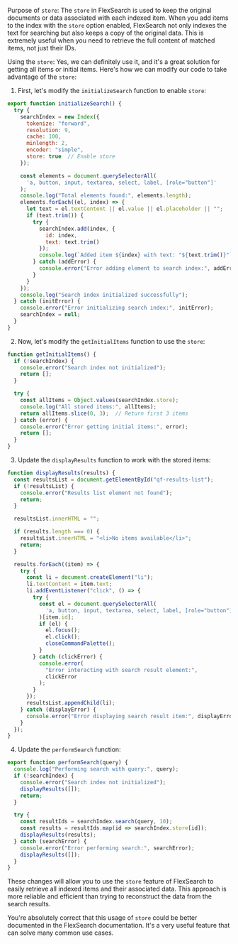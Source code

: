 
Purpose of `store`:
The `store` in FlexSearch is used to keep the original documents or data associated with each indexed item. When you add items to the index with the `store` option enabled, FlexSearch not only indexes the text for searching but also keeps a copy of the original data. This is extremely useful when you need to retrieve the full content of matched items, not just their IDs.

Using the `store`:
Yes, we can definitely use it, and it's a great solution for getting all items or initial items. Here's how we can modify our code to take advantage of the `store`:

1. First, let's modify the `initializeSearch` function to enable `store`:

```javascript
export function initializeSearch() {
  try {
    searchIndex = new Index({
      tokenize: "forward",
      resolution: 9,
      cache: 100,
      minlength: 2,
      encoder: "simple",
      store: true  // Enable store
    });

    const elements = document.querySelectorAll(
      'a, button, input, textarea, select, label, [role="button"]'
    );
    console.log("Total elements found:", elements.length);
    elements.forEach((el, index) => {
      let text = el.textContent || el.value || el.placeholder || "";
      if (text.trim()) {
        try {
          searchIndex.add(index, {
            id: index,
            text: text.trim()
          });
          console.log(`Added item ${index} with text: "${text.trim()}"`);
        } catch (addError) {
          console.error("Error adding element to search index:", addError);
        }
      }
    });
    console.log("Search index initialized successfully");
  } catch (initError) {
    console.error("Error initializing search index:", initError);
    searchIndex = null;
  }
}
```

2. Now, let's modify the `getInitialItems` function to use the `store`:

```javascript
function getInitialItems() {
  if (!searchIndex) {
    console.error("Search index not initialized");
    return [];
  }

  try {
    const allItems = Object.values(searchIndex.store);
    console.log("All stored items:", allItems);
    return allItems.slice(0, 3);  // Return first 3 items
  } catch (error) {
    console.error("Error getting initial items:", error);
    return [];
  }
}
```

3. Update the `displayResults` function to work with the stored items:

```javascript
function displayResults(results) {
  const resultsList = document.getElementById("qf-results-list");
  if (!resultsList) {
    console.error("Results list element not found");
    return;
  }

  resultsList.innerHTML = "";

  if (results.length === 0) {
    resultsList.innerHTML = "<li>No items available</li>";
    return;
  }

  results.forEach((item) => {
    try {
      const li = document.createElement("li");
      li.textContent = item.text;
      li.addEventListener("click", () => {
        try {
          const el = document.querySelectorAll(
            'a, button, input, textarea, select, label, [role="button"]'
          )[item.id];
          if (el) {
            el.focus();
            el.click();
            closeCommandPalette();
          }
        } catch (clickError) {
          console.error(
            "Error interacting with search result element:",
            clickError
          );
        }
      });
      resultsList.appendChild(li);
    } catch (displayError) {
      console.error("Error displaying search result item:", displayError);
    }
  });
}
```

4. Update the `performSearch` function:

```javascript
export function performSearch(query) {
  console.log("Performing search with query:", query);
  if (!searchIndex) {
    console.error("Search index not initialized");
    displayResults([]);
    return;
  }

  try {
    const resultIds = searchIndex.search(query, 10);
    const results = resultIds.map(id => searchIndex.store[id]);
    displayResults(results);
  } catch (searchError) {
    console.error("Error performing search:", searchError);
    displayResults([]);
  }
}
```

These changes will allow you to use the `store` feature of FlexSearch to easily retrieve all indexed items and their associated data. This approach is more reliable and efficient than trying to reconstruct the data from the search results.

You're absolutely correct that this usage of `store` could be better documented in the FlexSearch documentation. It's a very useful feature that can solve many common use cases.